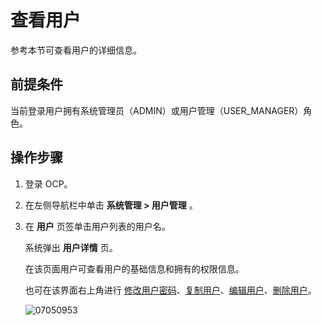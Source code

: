 查看用户
=========================

参考本节可查看用户的详细信息。

**前提条件**
-----------------------------

当前登录用户拥有系统管理员（ADMIN）或用户管理（USER_MANAGER）角色。

操作步骤
-------------------------

1. 登录 OCP。

2. 在左侧导航栏中单击 **系统管理 > 用户管理** 。

3. 在 **用户** 页签单击用户列表的用户名。

   系统弹出 **用户详情** 页。

   在该页面用户可查看用户的基础信息和拥有的权限信息。

   也可在该界面右上角进行 [修改用户密码](600.change-user-password.md)、[复制用户](500.copy-a-user.md)、[编辑用户](400.edit-a-user.md)、[删除用户](700.delete-a-user.md)。

   ![07050953](https://obbusiness-private.oss-cn-shanghai.aliyuncs.com/doc/img/ocp/401/%E6%9F%A5%E7%9C%8B%E7%94%A8%E6%88%B71.png)
